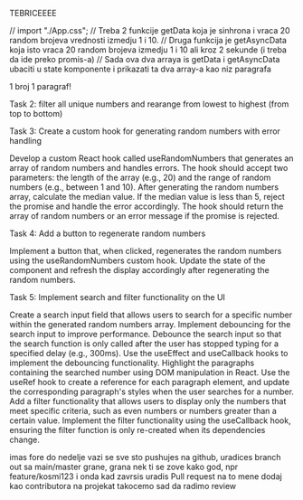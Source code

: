 TEBRICEEEE

// import "./App.css";
// Treba 2 funkcije getData koja je sinhrona i vraca 20 random brojeva vrednosti izmedju 1 i 10.
// Druga funkcija je getAsyncData koja isto vraca 20 random brojeva izmedju 1 i 10 ali kroz 2 sekunde (i treba da ide preko promis-a)
// Sada ova dva arraya is getData i getAsyncData ubaciti u state komponente i prikazati ta dva array-a kao niz paragrafa <p></p> 1 broj 1 paragraf!

Task 2: filter all unique numbers and rearange from lowest to highest (from top to bottom)

Task 3: Create a custom hook for generating random numbers with error handling

Develop a custom React hook called useRandomNumbers that generates an array of random numbers and handles errors.
The hook should accept two parameters: the length of the array (e.g., 20) and the range of random numbers (e.g., between 1 and 10).
After generating the random numbers array, calculate the median value. If the median value is less than 5, reject the promise and handle the error accordingly.
The hook should return the array of random numbers or an error message if the promise is rejected.

Task 4: Add a button to regenerate random numbers

Implement a button that, when clicked, regenerates the random numbers using the useRandomNumbers custom hook.
Update the state of the component and refresh the display accordingly after regenerating the random numbers.

Task 5: Implement search and filter functionality on the UI

Create a search input field that allows users to search for a specific number within the generated random numbers array.
Implement debouncing for the search input to improve performance. Debounce the search input so that the search function is only called after the user has stopped typing for a specified delay (e.g., 300ms). Use the useEffect and useCallback hooks to implement the debouncing functionality.
Highlight the paragraphs containing the searched number using DOM manipulation in React. Use the useRef hook to create a reference for each paragraph element, and update the corresponding paragraph's styles when the user searches for a number.
Add a filter functionality that allows users to display only the numbers that meet specific criteria, such as even numbers or numbers greater than a certain value. Implement the filter functionality using the useCallback hook, ensuring the filter function is only re-created when its dependencies change.

imas fore do nedelje
vazi se sve sto pushujes na github, uradices branch out sa main/master grane, grana nek ti se zove kako god, npr feature/kosmi123
i onda kad zavrsis uradis Pull request na to
mene dodaj kao contributora na projekat
takocemo sad da radimo review